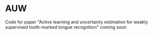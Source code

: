 # AUW
Code for paper "Active learning and uncertainty estimation for weakly supervised tooth-marked tongue recognition"
coming soon 
